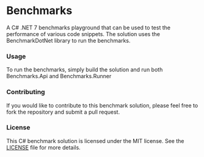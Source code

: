 # Benchmarks
Α C# .ΝΕΤ 7 benchmarks playground that can be used to test the performance of various code snippets.
The solution uses the BenchmarkDotNet library to run the benchmarks.

### Usage
To run the benchmarks, simply build the solution and run both Benchmarks.Api and Benchmarks.Runner

### Contributing
If you would like to contribute to this benchmark solution, please feel free to fork the repository and submit a pull request.

### License
This C# benchmark solution is licensed under the MIT license. See the [LICENSE](LICENSE) file for more details.
